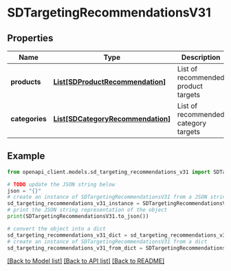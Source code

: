 # SDTargetingRecommendationsV31


## Properties

Name | Type | Description | Notes
------------ | ------------- | ------------- | -------------
**products** | [**List[SDProductRecommendation]**](SDProductRecommendation.md) | List of recommended product targets | [optional] 
**categories** | [**List[SDCategoryRecommendation]**](SDCategoryRecommendation.md) | List of recommended category targets | [optional] 

## Example

```python
from openapi_client.models.sd_targeting_recommendations_v31 import SDTargetingRecommendationsV31

# TODO update the JSON string below
json = "{}"
# create an instance of SDTargetingRecommendationsV31 from a JSON string
sd_targeting_recommendations_v31_instance = SDTargetingRecommendationsV31.from_json(json)
# print the JSON string representation of the object
print(SDTargetingRecommendationsV31.to_json())

# convert the object into a dict
sd_targeting_recommendations_v31_dict = sd_targeting_recommendations_v31_instance.to_dict()
# create an instance of SDTargetingRecommendationsV31 from a dict
sd_targeting_recommendations_v31_from_dict = SDTargetingRecommendationsV31.from_dict(sd_targeting_recommendations_v31_dict)
```
[[Back to Model list]](../README.md#documentation-for-models) [[Back to API list]](../README.md#documentation-for-api-endpoints) [[Back to README]](../README.md)


